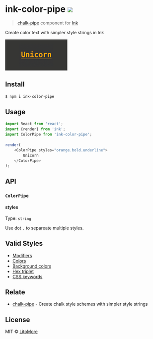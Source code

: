 # ink-color-pipe [![](https://img.shields.io/travis/LitoMore/ink-color-pipe/master.svg)](https://travis-ci.org/LitoMore/ink-color-pipe)

> [chalk-pipe](https://github.com/LitoMore/chalk-pipe) component for [Ink](https://github.com/vadimdemedes/ink)

Create color text with simpler style strings in Ink

![](https://raw.githubusercontent.com/LitoMore/ink-color-pipe/master/screenshot.png)

## Install

```bash
$ npm i ink-color-pipe
```

## Usage

```javascript
import React from 'react';
import {render} from 'ink';
import ColorPipe from 'ink-color-pipe';

render(
	<ColorPipe styles="orange.bold.underline">
		Unicorn
	</ColorPipe>
);
```

## API

### `ColorPipe`

#### styles

Type: `string`

Use dot `.` to separeate multiple styles.

## Valid Styles

- [Modifiers](https://github.com/chalk/chalk#modifiers)
- [Colors](https://github.com/chalk/chalk#colors)
- [Background colors](https://github.com/chalk/chalk#background-colors)
- [Hex triplet](https://en.wikipedia.org/wiki/Web_colors#Hex_triplet)
- [CSS keywords](https://www.w3.org/wiki/CSS/Properties/color/keywords)

## Relate

- [chalk-pipe](https://github.com/LitoMore/chalk-pipe) - Create chalk style schemes with simpler style strings

## License

MIT © [LitoMore](https://github.com/LitoMore)
